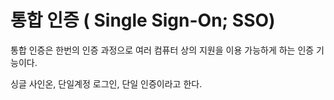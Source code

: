 # 통합 인증 ( Single Sign-On; SSO)

통합 인증은 한번의 인증 과정으로 여러 컴퓨터 상의 지원을 이용 가능하게 하는 인증 기능이다. 

싱글 사인온, 단일계정 로그인, 단일 인증이라고 한다.

